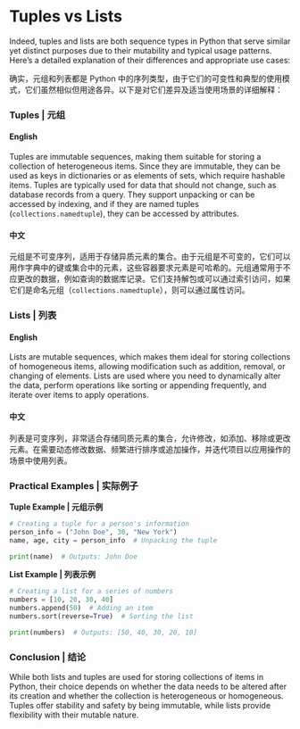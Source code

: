 # Tuples vs Lists
Indeed, tuples and lists are both sequence types in Python that serve similar yet distinct purposes due to their mutability and typical usage patterns. Here’s a detailed explanation of their differences and appropriate use cases:

确实，元组和列表都是 Python 中的序列类型，由于它们的可变性和典型的使用模式，它们虽然相似但用途各异。以下是对它们差异及适当使用场景的详细解释：

### Tuples | 元组

#### English
Tuples are immutable sequences, making them suitable for storing a collection of heterogeneous items. Since they are immutable, they can be used as keys in dictionaries or as elements of sets, which require hashable items. Tuples are typically used for data that should not change, such as database records from a query. They support unpacking or can be accessed by indexing, and if they are named tuples (`collections.namedtuple`), they can be accessed by attributes.

#### 中文
元组是不可变序列，适用于存储异质元素的集合。由于元组是不可变的，它们可以用作字典中的键或集合中的元素，这些容器要求元素是可哈希的。元组通常用于不应更改的数据，例如查询的数据库记录。它们支持解包或可以通过索引访问，如果它们是命名元组（`collections.namedtuple`），则可以通过属性访问。

### Lists | 列表

#### English
Lists are mutable sequences, which makes them ideal for storing collections of homogeneous items, allowing modification such as addition, removal, or changing of elements. Lists are used where you need to dynamically alter the data, perform operations like sorting or appending frequently, and iterate over items to apply operations.

#### 中文
列表是可变序列，非常适合存储同质元素的集合，允许修改，如添加、移除或更改元素。在需要动态修改数据、频繁进行排序或追加操作，并迭代项目以应用操作的场景中使用列表。

### Practical Examples | 实际例子

**Tuple Example | 元组示例**

```python
# Creating a tuple for a person's information
person_info = ("John Doe", 30, "New York")
name, age, city = person_info  # Unpacking the tuple

print(name)  # Outputs: John Doe
```

**List Example | 列表示例**

```python
# Creating a list for a series of numbers
numbers = [10, 20, 30, 40]
numbers.append(50)  # Adding an item
numbers.sort(reverse=True)  # Sorting the list

print(numbers)  # Outputs: [50, 40, 30, 20, 10]
```

### Conclusion | 结论

While both lists and tuples are used for storing collections of items in Python, their choice depends on whether the data needs to be altered after its creation and whether the collection is heterogeneous or homogeneous. Tuples offer stability and safety by being immutable, while lists provide flexibility with their mutable nature.
